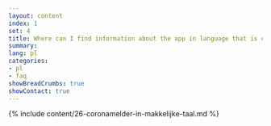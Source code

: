 ```yaml
---
layout: content
index: 1
set: 4
title: Where can I find information about the app in language that is easy to understand?
summary: 
lang: pl
categories:
- pl
- faq
showBreadCrumbs: true
showContact: true
---
```

{% include content/26-coronamelder-in-makkelijke-taal.md %}
